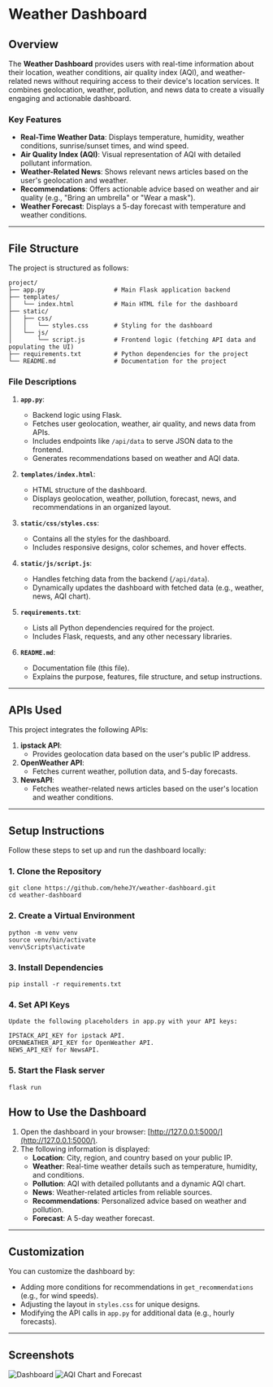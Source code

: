 # Weather Dashboard

## **Overview**
The **Weather Dashboard** provides users with real-time information about their location, weather conditions, air quality index (AQI), and weather-related news without requiring access to their device's location services. It combines geolocation, weather, pollution, and news data to create a visually engaging and actionable dashboard.

### **Key Features**
- **Real-Time Weather Data**: Displays temperature, humidity, weather conditions, sunrise/sunset times, and wind speed.
- **Air Quality Index (AQI)**: Visual representation of AQI with detailed pollutant information.
- **Weather-Related News**: Shows relevant news articles based on the user's geolocation and weather.
- **Recommendations**: Offers actionable advice based on weather and air quality (e.g., "Bring an umbrella" or "Wear a mask").
- **Weather Forecast**: Displays a 5-day forecast with temperature and weather conditions.

---

## **File Structure**
The project is structured as follows:

```
project/
├── app.py                   # Main Flask application backend
├── templates/
│   └── index.html           # Main HTML file for the dashboard
├── static/
│   ├── css/
│   │   └── styles.css       # Styling for the dashboard
│   └── js/
│       └── script.js        # Frontend logic (fetching API data and populating the UI)
├── requirements.txt         # Python dependencies for the project
└── README.md                # Documentation for the project
```


### **File Descriptions**
1. **`app.py`**:
   - Backend logic using Flask.
   - Fetches user geolocation, weather, air quality, and news data from APIs.
   - Includes endpoints like `/api/data` to serve JSON data to the frontend.
   - Generates recommendations based on weather and AQI data.

2. **`templates/index.html`**:
   - HTML structure of the dashboard.
   - Displays geolocation, weather, pollution, forecast, news, and recommendations in an organized layout.

3. **`static/css/styles.css`**:
   - Contains all the styles for the dashboard.
   - Includes responsive designs, color schemes, and hover effects.

4. **`static/js/script.js`**:
   - Handles fetching data from the backend (`/api/data`).
   - Dynamically updates the dashboard with fetched data (e.g., weather, news, AQI chart).

5. **`requirements.txt`**:
   - Lists all Python dependencies required for the project.
   - Includes Flask, requests, and any other necessary libraries.

6. **`README.md`**:
   - Documentation file (this file).
   - Explains the purpose, features, file structure, and setup instructions.

---

## **APIs Used**
This project integrates the following APIs:
1. **ipstack API**:
   - Provides geolocation data based on the user's public IP address.
2. **OpenWeather API**:
   - Fetches current weather, pollution data, and 5-day forecasts.
3. **NewsAPI**:
   - Fetches weather-related news articles based on the user's location and weather conditions.

---

## **Setup Instructions**
Follow these steps to set up and run the dashboard locally:

### **1. Clone the Repository**
```
git clone https://github.com/heheJY/weather-dashboard.git 
cd weather-dashboard
```

### **2. Create a Virtual Environment**

```
python -m venv venv
source venv/bin/activate   
venv\Scripts\activate      
```

### **3. Install Dependencies**
```
pip install -r requirements.txt
```

### **4. Set API Keys**
```
Update the following placeholders in app.py with your API keys:

IPSTACK_API_KEY for ipstack API.
OPENWEATHER_API_KEY for OpenWeather API.
NEWS_API_KEY for NewsAPI.
```

### **5. Start the Flask server**
```
flask run
```

## **How to Use the Dashboard**
1. Open the dashboard in your browser: [http://127.0.0.1:5000/](http://127.0.0.1:5000/).
2. The following information is displayed:
   - **Location**: City, region, and country based on your public IP.
   - **Weather**: Real-time weather details such as temperature, humidity, and conditions.
   - **Pollution**: AQI with detailed pollutants and a dynamic AQI chart.
   - **News**: Weather-related articles from reliable sources.
   - **Recommendations**: Personalized advice based on weather and pollution.
   - **Forecast**: A 5-day weather forecast.

---

## **Customization**

You can customize the dashboard by:
- Adding more conditions for recommendations in `get_recommendations` (e.g., for wind speeds).
- Adjusting the layout in `styles.css` for unique designs.
- Modifying the API calls in `app.py` for additional data (e.g., hourly forecasts).

---

## **Screenshots**
![Dashboard](/images/Screenshot%201.png)
![AQI Chart and Forecast](/images/Screenshot%202.png)

